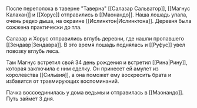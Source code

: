 После переполоха в таверне "Таверна" [[Салазар Сальватор]], [[Магнус Калахан]] и [[Хорус]] отправились в [[Маонандо]]. Наша лошадь упала, очень редко дыша, на окраине [[Ислинктон|Ислинктона]]. Деревня была сожжена практически до тла. 

Салазар и Хорус отправились вглубь деревни, где нашли пропавшего [[Зендавр|Зендавра]]. В это время лошадь поднялась и [[Руфус]] увел повозку вглубь леса. 

Там Магнус встретил свой 34 день рождения и встретил [[Рина|Рину]], которая заключила с ним сделку. Он принесет ей амулет из королевства [[Сильвия]], а она поможет ему воскресить брата и избавится от травмирующих воспоминаний.

Пачка воссоединилась у дома ведьмы и отправилась в [[Маонандо]]. Путь займет 3 дня.
